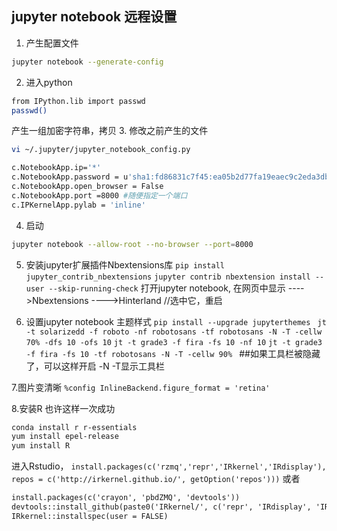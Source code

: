 ## jupyter notebook 远程设置

1. 产生配置文件
```bash
jupyter notebook --generate-config
```

2. 进入python
```bash
from IPython.lib import passwd
passwd()
```


产生一组加密字符串，拷贝
3. 修改之前产生的文件
```bash
vi ~/.jupyter/jupyter_notebook_config.py
```

```bash
c.NotebookApp.ip='*'
c.NotebookApp.password = u'sha1:fd86831c7f45:ea05b2d77fa19eaec9c2eda3db5a8d8a4303c09'
c.NotebookApp.open_browser = False
c.NotebookApp.port =8000 #随便指定一个端口
c.IPKernelApp.pylab = 'inline'
```
4. 启动
```bash
jupyter notebook --allow-root --no-browser --port=8000
```
  
5. 安装jupyter扩展插件Nbextensions库
`pip install jupyter_contrib_nbextensions`
`jupyter contrib nbextension install --user --skip-running-check`
打开jupyter notebook, 在网页中显示
---->Nbextensions
---->Hinterland //选中它，重启

6. 设置jupyter notebook 主题样式
`pip install --upgrade jupyterthemes`
` jt -t solarizedd -f roboto -nf robotosans -tf robotosans -N -T -cellw 70% -dfs 10 -ofs 10`
`jt -t grade3 -f fira -fs 10 -nf 10`
`jt -t grade3  -f fira -fs 10 -tf robotosans -N -T -cellw 90% `
##如果工具栏被隐藏了，可以这样开启
-N -T显示工具栏

7.图片变清晰
`%config InlineBackend.figure_format = 'retina'`

8.安装R
也许这样一次成功
```bash
conda install r r-essentials 
yum install epel-release
yum install R
```
进入Rstudio，
`install.packages(c('rzmq','repr','IRkernel','IRdisplay'), repos = c('http://irkernel.github.io/', getOption('repos')))`
或者
```tk
install.packages(c('crayon', 'pbdZMQ', 'devtools'))
devtools::install_github(paste0('IRkernel/', c('repr', 'IRdisplay', 'IRkernel')))
IRkernel::installspec(user = FALSE)
```

